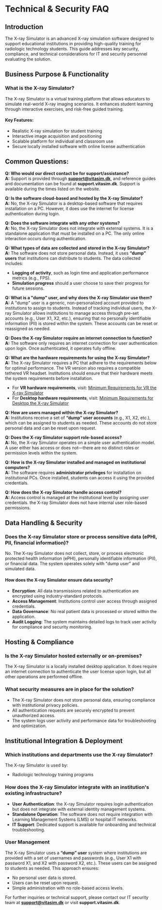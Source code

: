 # Technical & Security FAQ

## **Introduction**

The X-ray Simulator is an advanced X-ray simulation software designed to support educational institutions in providing high-quality training for radiologic technology students. This guide addresses key security, compliance, and technical considerations for IT and security personnel evaluating the solution.

## **Business Purpose & Functionality**

### **What is the X-ray Simulator?**

The X-ray Simulator is a virtual training platform that allows educators to simulate real-world X-ray imaging scenarios. It enhances student learning through interactive exercises, and risk-free guided training.

#### **Key Features:**

* Realistic X-ray simulation for student training
* Interactive image acquisition and positioning
* Scalable platform for individual and classroom use
* Secure locally installed software with online license authentication

## **Common Questions:**

**Q: Who would our direct contact be for support/assistance?**\
**A:** Support is provided through **support@vitasim.dk**, and reference guides and documentation can be found at **support.vitasim.dk**. Support is available during the times listed on the website.

**Q: Is the software cloud-based and hosted by the X-ray Simulator?**\
**A:** No, the X-ray Simulator is a desktop-based software that requires installation on a PC. However, it does use the internet for license authentication during login.

**Q: Does the software integrate with any other systems?**\
**A:** No, the X-ray Simulator does not integrate with external systems. It is a standalone application that must be installed on a PC. The only online interaction occurs during authentication.

**Q: What types of data are collected and stored in the X-ray Simulator?**\
**A:** The software does not store personal data. Instead, it uses **“dump” users** that institutions can distribute to students. The data collected includes:

* **Logging of activity**, such as login time and application performance metrics (e.g., FPS).
* **Simulation progress** should a user choose to save their progress for future sessions.

**Q: What is a "dump" user, and why does the X-ray Simulator use them?**\
**A:** A "dump" user is a generic, non-personalized account provided to institutions to assign to students. Instead of tracking individual users, the X-ray Simulator allows institutions to manage access through pre-set accounts (e.g., User X1, X2, etc.), ensuring that no personally identifiable information (PII) is stored within the system. These accounts can be reset or reassigned as needed.

**Q: Does the X-ray Simulator require an internet connection to function?**\
**A:** The software only requires an internet connection for user authentication upon login. Once authenticated, it operates fully offline.

**Q: What are the hardware requirements for using the X-ray Simulator?**\
**A:** The X-ray Simulator requires a PC that adhere to the requirements below for optimal performance. The VR version also requires a compatible tethered VR headset. Institutions should ensure that their hardware meets the system requirements before installation.

* For **VR hardware requirements**, visit: [Minimum Requirements for VR the X-ray Simulator](https://support.vitasim.dk/x-ray-simulator/useful-knowledge/minimum-requirements-for-running-the-vr-x-ray-simulator)
* For **Desktop hardware requirements**, visit: [Minimum Requirements for Desktop the X-ray Simulator](https://support.vitasim.dk/x-ray-simulator/useful-knowledge/minimum-requirements-for-running-the-desktop-x-ray-simulator)

**Q: How are users managed within the X-ray Simulator?**\
**A:** Institutions receive a set of **“dump” user accounts** (e.g., X1, X2, etc.), which can be assigned to students as needed. These accounts do not store personal data and can be reset upon request.

**Q: Does the X-ray Simulator support role-based access?**\
**A:** No, the X-ray Simulator operates on a simple user authentication model. A user either has access or does not—there are no distinct roles or permission levels within the system.

**Q: How is the X-ray Simulator installed and managed on institutional computers?**\
**A:** The software requires **administrator privileges** for installation on institutional PCs. Once installed, students can access it using the provided credentials.

**Q: How does the X-ray Simulator handle access control?**\
**A:** Access control is managed at the institutional level by assigning user credentials. the X-ray Simulator does not have internal user role-based permissions.

## **Data Handling & Security**

### **Does the X-ray Simulator store or process sensitive data (ePHI, PII, financial information)?**

No. The X-ray Simulator does not collect, store, or process electronic protected health information (ePHI), personally identifiable information (PII), or financial data. The system operates solely with "dump user" and simulated data.

#### **How does the X-ray Simulator ensure data security?**

* **Encryption**: All data transmissions related to authentication are encrypted using industry-standard protocols.
* **Access Management**: Institutions control user access through assigned credentials.
* **Data Governance**: No real patient data is processed or stored within the application.
* **Audit Logging**: The system maintains detailed logs to track user activity for compliance and security monitoring.

## **Hosting & Compliance**

### **Is the X-ray Simulator hosted externally or on-premises?**

The X-ray Simulator is a locally installed desktop application. It does require an internet connection to authenticate the user license upon login, but all other operations are performed offline.

### **What security measures are in place for the solution?**

* The X-ray Simulator does not store personal data, ensuring compliance with institutional privacy policies.
* All authentication requests are securely encrypted to prevent unauthorized access.
* The system logs user activity and performance data for troubleshooting and optimization.

## **Institutional Integration & Deployment**

### **Which institutions and departments use the X-ray Simulator?**

The X-ray Simulator is used by:

* Radiologic technology training programs

### **How does the X-ray Simulator integrate with an institution's existing infrastructure?**

* **User Authentication**: the X-ray Simulator requires login authentication but does not integrate with external identity management systems.
* **Standalone Operation**: The software does not require integration with Learning Management Systems (LMS) or hospital IT networks.
* **IT Support**: Dedicated support is available for onboarding and technical troubleshooting.

### **User Management**

The X-ray Simulator uses a **“dump” user** system where institutions are provided with a set of usernames and passwords (e.g., User X1 with password X1, and X2 with password X2, etc.). These users can be assigned to students as needed. This approach ensures:

* No personal user data is stored.
* Users can be reset upon request.
* Simple administration with no role-based access levels.

For further inquiries or technical support, please contact our IT security team at **support@vitasim.dk** or visit **support.vitasim.dk**.
